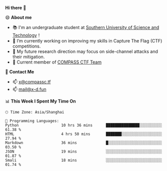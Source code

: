 **Hi there** 👋


😄 **About me**

- 📚 I'm an undergraduate student at [Southern University of Science and Technology](https://www.sustech.edu.cn)！
- 🌱 I’m currently working on improving my skills in Capture The Flag (CTF) competitions.
- 🔭 My future research direction may focus on side-channel attacks and their mitigation.
- 🚩 Current member of [COMPASS CTF Team](https://blog.compassc.tf/) 

👋 **Contact Me**

- 📫 [x@compassc.tf](mailto:x@compassc.tf)
- 📫 [mail@x-d.fun](mailto:mail@x-d.fun)


<!--START_SECTION:waka-->
📊 **This Week I Spent My Time On** 

```text
🕑︎ Time Zone: Asia/Shanghai

💬 Programming Languages: 
Python                   10 hrs 36 mins      ███████████████░░░░░░░░░░   61.38 % 
HTML                     4 hrs 50 mins       ███████░░░░░░░░░░░░░░░░░░   27.94 % 
Markdown                 36 mins             █░░░░░░░░░░░░░░░░░░░░░░░░   03.50 % 
JSON                     19 mins             ░░░░░░░░░░░░░░░░░░░░░░░░░   01.87 % 
Smali                    18 mins             ░░░░░░░░░░░░░░░░░░░░░░░░░   01.74 % 
```


<!--END_SECTION:waka-->
